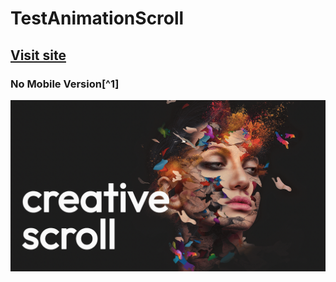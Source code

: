 # TestAnimationScroll
## [Visit site](https://morqqulis.github.io/TestAnimationScroll/)

### No Mobile Version[^1]

![Screenshot](/anim.png)

